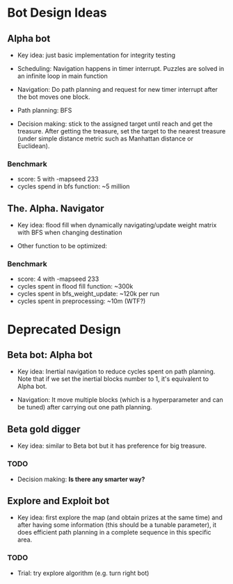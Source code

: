 # Bot Design Ideas

## Alpha bot
* Key idea: just basic implementation for integrity testing

* Scheduling: Navigation happens in timer interrupt. Puzzles are solved in an infinite
    loop in main function

* Navigation: Do path planning and request for new timer interrupt after the bot
    moves one block.

* Path planning: BFS

* Decision making: stick to the assigned target until reach and get the treasure.
    After getting the treasure, set the target to the nearest treasure (under
        simple distance metric such as Manhattan distance or Euclidean).

### Benchmark
* score: 5 with -mapseed 233
* cycles spend in bfs function: ~5 million

## The. Alpha. Navigator
* Key idea: flood fill when dynamically navigating/update weight matrix with BFS when
    changing destination

* Other function to be optimized:

### Benchmark
* score: 4 with -mapseed 233
* cycles spent in flood fill function: ~300k
* cycles spent in bfs_weight_update: ~120k per run
* cycles spent in preprocessing: ~10m (WTF?)

# Deprecated Design

## Beta bot: Alpha bot
* Key idea: Inertial navigation to reduce cycles spent on path planning. Note that
    if we set the inertial blocks number to 1, it's equivalent to Alpha bot.

* Navigation: It move multiple blocks (which is a hyperparameter and can be tuned)
    after carrying out one path planning.

## Beta gold digger
* Key idea: similar to Beta bot but it has preference for big treasure.

### TODO
* Decision making: **Is there any smarter way?**

## Explore and Exploit bot
* Key idea: first explore the map (and obtain prizes at the same time) and after having
    some information (this should be a tunable parameter), it does efficient path planning
    in a complete sequence in this specific area.

### TODO
* Trial: try explore algorithm (e.g. turn right bot)

